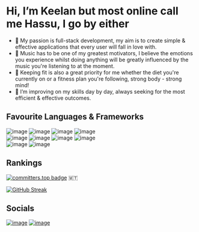 # Hi, I’m Keelan but most online call me Hassu, I go by either
- 🖤 My passion is full-stack development, my aim is to create simple & effective applications that every user will fall in love with.
- 🎵 Music has to be one of my greatest motivators, I believe the emotions you experience whilst doing anything will be greatly influenced by the music you're listening to at the moment.
- 👟 Keeping fit is also a great priority for me whether the diet you're currently on or a fitness plan you're following, strong body - strong mind!
- 🌱 I’m improving on my skills day by day, always seeking for the most efficient & effective outcomes.

## Favourite Languages & Frameworks
![image](https://img.shields.io/badge/JavaScript-323330?style=for-the-badge&logo=javascript&logoColor=F7DF1E)
![image](https://img.shields.io/badge/React-20232A?style=for-the-badge&logo=react&logoColor=61DAFB)
![image](https://img.shields.io/badge/Redux-593D88?style=for-the-badge&logo=redux&logoColor=white)
![image](https://img.shields.io/badge/Tailwind_CSS-38B2AC?style=for-the-badge&logo=tailwind-css&logoColor=white)
<br/>
![image](https://img.shields.io/badge/Node%20js-339933?style=for-the-badge&logo=nodedotjs&logoColor=white)
![image](https://img.shields.io/badge/Express%20js-000000?style=for-the-badge&logo=express&logoColor=white)
![image](https://img.shields.io/badge/axios-671ddf?&style=for-the-badge&logo=axios&logoColor=white)
![image](https://img.shields.io/badge/next%20js-000000?style=for-the-badge&logo=nextdotjs&logoColor=white)
<br/>
![image](https://img.shields.io/badge/Amazon_AWS-FF9900?style=for-the-badge&logo=amazonaws&logoColor=white)
![image](https://img.shields.io/badge/firebase-ffca28?style=for-the-badge&logo=firebase&logoColor=black)

## Rankings
[![committers.top badge](https://user-badge.committers.top/malta_private/elhassu.svg)](https://user-badge.committers.top/malta_private/elhassu) 🇲🇹

[![GitHub Streak](https://github-readme-streak-stats.herokuapp.com?user=elhassu&theme=github-dark&hide_border=true&exclude_days=Sun%2CSat)](https://git.io/streak-stats)

## Socials
[![image](https://img.shields.io/badge/LinkedIn-0077B5?style=for-the-badge&logo=linkedin&logoColor=white)](https://www.linkedin.com/in/keelan-vella)
[![image](https://img.shields.io/badge/GitHub-100000?style=for-the-badge&logo=github&logoColor=white)](https://github.com/elhassu)
